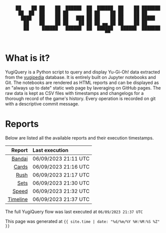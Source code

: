 <div align='center'>
    <pre>
    <br>
    ██    ██ ██    ██  ██████  ██  ██████  ██    ██ ███████ ██████  ██    ██ 
     ██  ██  ██    ██ ██       ██ ██    ██ ██    ██ ██      ██   ██  ██  ██  
      ████   ██    ██ ██   ███ ██ ██    ██ ██    ██ █████   ██████    ████   
       ██    ██    ██ ██    ██ ██ ██ ▄▄ ██ ██    ██ ██      ██   ██    ██    
       ██     ██████   ██████  ██  ██████   ██████  ███████ ██   ██    ██    
                                      ▀▀                                     
    </pre>
</div>

# What is it?

YugiQuery is a Python script to query and display Yu-Gi-Oh! data extracted from the [yugipedia](http://yugipedia.com) database. It is entirely built on Jupyter notebooks and Git. The notebooks are rendered as HTML reports and can be displayed as an "always up to date" static web page by laveraging on GitHub pages. The raw data is kept as CSV files with timestamps and changelogs for a thorough record of the game's history. Every operation is recorded on git with a descriptive commit message. 

# Reports

Below are listed all the available reports and their execution timestamps. 

|                    Report | Last execution       |
| -------------------------:|:-------------------- |
| [Bandai](Bandai.html) | 06/09/2023 21:11 UTC |
| [Cards](Cards.html) | 06/09/2023 21:16 UTC |
| [Rush](Rush.html) | 06/09/2023 21:17 UTC |
| [Sets](Sets.html) | 06/09/2023 21:30 UTC |
| [Speed](Speed.html) | 06/09/2023 21:32 UTC |
| [Timeline](Timeline.html) | 06/09/2023 21:37 UTC |


The full YugiQuery flow was last executed at `06/09/2023 21:37 UTC`

This page was generated at `{{ site.time | date: "%d/%m/%Y %H:%M:%S %Z" }}`
